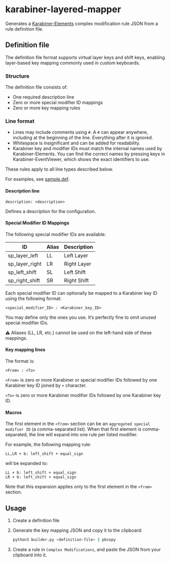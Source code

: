 # karabiner-layered-mapper
Generates a [Karabiner-Elements](https://karabiner-elements.pqrs.org/) complex modification rule JSON from a rule definition file.

## Definition file
The definition file format supports virtual layer keys and shift keys, enabling layer-based key mapping commonly used in custom keyboards.

### Structure
The definition file consists of:

- One required description line
- Zero or more special modifier ID mappings
- Zero or more key mapping rules

### Line format

- Lines may include comments using `#`. A `#` can appear anywhere, including at the beginning of the line. Everything after it is ignored.
- Whitespace is insignificant and can be added for readability.
- Karabiner key and modifier IDs must match the internal names used by Karabiner-Elements. You can find the correct names by pressing keys in Karabiner-EventViewer, which shows the exact identifiers to use.

These rules apply to all line types described below.

For examples, see [sample.def](https://github.com/exfinen/karabiner-layered-mapper/blob/main/sample.def).

#### Description line

```
description: <description>
```

Defines a description for the configuration.

#### Special Modifier ID Mappings

The following special modifier IDs are available:

| ID             | Alias | Description |
|----------------|----|------------|
| sp_layer_left  | LL | Left Layer |
| sp_layer_right | LR | Right Layer |
| sp_left_shift  | SL | Left Shift |
| sp_right_shift | SR | Right Shift |

Each special modifier ID can optionally be mapped to a Karabiner key ID using the following format:

```
<special_modifier_ID> : <Karabiner_key_ID>
```

You may define only the ones you use. It’s perfectly fine to omit unused special modifier IDs.

⚠️  Aliases (LL, LR, etc.) cannot be used on the left-hand side of these mappings.

#### Key mapping lines

The format is:

```
<From> : <To>
```

`<From>` is zero or more Karabiner or special modifier IDs followed by one Karabiner key ID joined by `+` character.

`<To>` is zero or more Karabiner modifier IDs followed by one Karabiner key ID.

#### Macros
The first element in the `<from>` section can be an `aggregated special modifier ID` (a comma-separated list). When that first element is comma-separated, the line will expand into one rule per listed modifier.

For example, the following mapping rule:

``` 
LL,LR + b: left_shift + equal_sign
```

will be expanded to:

```
LL + b: left_shift + equal_sign
LR + b: left_shift + equal_sign
```

Note that this expansion applies only to the first element in the `<from>` section.

## Usage
1. Create a definition file

2. Generate the key mapping JSON and copy it to the clipboard:

   ```bash
   python3 builder.py <definition-file> | pbcopy
   ```

3. Create a rule in `Complex Modifications`, and paste the JSON from your clipboard into it.

